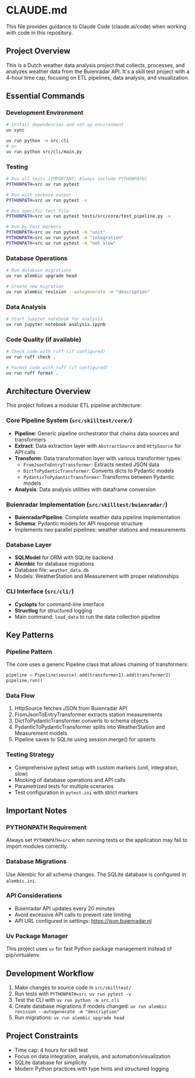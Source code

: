 # CLAUDE.md

This file provides guidance to Claude Code (claude.ai/code) when working with code in this repository.

## Project Overview

This is a Dutch weather data analysis project that collects, processes, and analyzes weather data from the Buienradar API. It's a skill test project with a 4-hour time cap, focusing on ETL pipelines, data analysis, and visualization.

## Essential Commands

### Development Environment
```bash
# Install dependencies and set up environment
uv sync

uv run python -m src.cli
# or
uv run python src/cli/main.py
```

### Testing
```bash
# Run all tests (IMPORTANT: Always include PYTHONPATH)
PYTHONPATH=src uv run pytest

# Run with verbose output
PYTHONPATH=src uv run pytest -v

# Run specific test file
PYTHONPATH=src uv run pytest tests/src/core/test_pipeline.py -v

# Run by test markers
PYTHONPATH=src uv run pytest -m "unit"
PYTHONPATH=src uv run pytest -m "integration"
PYTHONPATH=src uv run pytest -m "not slow"
```

### Database Operations
```bash
# Run database migrations
uv run alembic upgrade head

# Create new migration
uv run alembic revision --autogenerate -m "description"
```

### Data Analysis
```bash
# Start Jupyter notebook for analysis
uv run jupyter notebook analysis.ipynb
```

### Code Quality (if available)
```bash
# Check code with ruff (if configured)
uv run ruff check .

# Format code with ruff (if configured)
uv run ruff format .
```

## Architecture Overview

This project follows a modular ETL pipeline architecture:

### Core Pipeline System (`src/skilltest/core/`)
- **Pipeline**: Generic pipeline orchestrator that chains data sources and transformers
- **Extract**: Data extraction layer with `AbstractSource` and `HttpSource` for API calls
- **Transform**: Data transformation layer with various transformer types:
  - `FromJsonToEntryTransformer`: Extracts nested JSON data
  - `DictToPydanticTransformer`: Converts dicts to Pydantic models
  - `PydanticToPydanticTransformer`: Transforms between Pydantic models
- **Analysis**: Data analysis utilities with dataframe conversion

### Buienradar Implementation (`src/skilltest/buienradar/`)
- **BuienradarPipeline**: Complete weather data pipeline implementation
- **Schema**: Pydantic models for API response structure
- Implements two parallel pipelines: weather stations and measurements

### Database Layer
- **SQLModel** for ORM with SQLite backend
- **Alembic** for database migrations
- Database file: `weather_data.db`
- Models: WeatherStation and Measurement with proper relationships

### CLI Interface (`src/cli/`)
- **Cyclopts** for command-line interface
- **Structlog** for structured logging
- Main command: `load_data` to run the data collection pipeline

## Key Patterns

### Pipeline Pattern
The core uses a generic Pipeline class that allows chaining of transformers:
```python
pipeline = Pipeline(source).add(transformer1).add(transformer2)
pipeline.run()
```

### Data Flow
1. HttpSource fetches JSON from Buienradar API
2. FromJsonToEntryTransformer extracts station measurements
3. DictToPydanticTransformer converts to schema objects
4. PydanticToPydanticTransformer splits into WeatherStation and Measurement models
5. Pipeline saves to SQLite using session.merge() for upserts

### Testing Strategy
- Comprehensive pytest setup with custom markers (unit, integration, slow)
- Mocking of database operations and API calls
- Parametrized tests for multiple scenarios
- Test configuration in `pytest.ini` with strict markers

## Important Notes

### PYTHONPATH Requirement
Always set `PYTHONPATH=src` when running tests or the application may fail to import modules correctly.

### Database Migrations
Use Alembic for all schema changes. The SQLite database is configured in `alembic.ini`.

### API Considerations
- Buienradar API updates every 20 minutes
- Avoid excessive API calls to prevent rate limiting
- API URL configured in settings: https://json.buienradar.nl

### Uv Package Manager
This project uses `uv` for fast Python package management instead of pip/virtualenv.

## Development Workflow

1. Make changes to source code in `src/skilltest/`
2. Run tests with `PYTHONPATH=src uv run pytest -v`
3. Test the CLI with `uv run python -m src.cli`
4. Create database migrations if models changed: `uv run alembic revision --autogenerate -m "description"`
5. Run migrations: `uv run alembic upgrade head`

## Project Constraints

- Time cap: 4 hours for skill test
- Focus on data integration, analysis, and automation/visualization
- SQLite database for simplicity
- Modern Python practices with type hints and structured logging